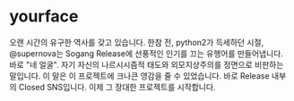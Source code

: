 # yourface
오랜 시간의 유구한 역사를 갖고 있습니다. 한참 전, python2가 득세하던 시절, @supernova는 Sogang Release에 선풍적인 인기를 끄는 유행어를 만들어냅니다. 바로 "네 얼굴". 자기 자신의 나르시시즘적 태도와 외모지상주의를 정면으로 비판하는 말입니다.
이 말은 이 프로젝트에 크나큰 영감을 줄 수 있었습니다. 바로 Release 내부의 Closed SNS입니다. 이제 그 장대한 프로젝트를 시작합니다.
